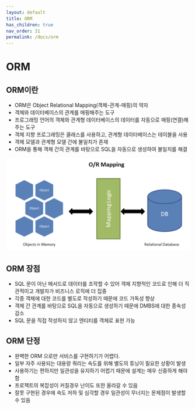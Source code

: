 ```yaml
---
layout: default
title: ORM
has_children: true
nav_order: 31
permalink: /docs/orm
---
```


# ORM


## ORM이란
- ORM은 Object Relational Mapping(객체-관계-매핑)의 약자
- 객체와 데이터베이스의 관계를 매핑해주는 도구
- 프로그래밍 언어의 객체와 관계형 데이터베이스의 데이터를 자동으로 매핑(연결)해주는 도구
- 객체 지향 프로그래밍은 클래스를 사용하고, 관계형 데이터베이스는 테이블을 사용
- 객체 모델과 관계형 모델 간에 불일치가 존재
- ORM을 통해 객체 간의 관계를 바탕으로 SQL을 자동으로 생성하여 불일치를 해결

![orm](../../assets/images/031_orm/orm1.png)


## ORM 장점
- SQL 문이 아닌 메서드로 데이터를 조작할 수 있어 객체 지향적인 코드로 인해 더 직관적이고 개발자가 비즈니스 로직에 더 집중
- 각종 객체에 대한 코드를 별도로 작성하기 때문에 코드 가독성 향상
- 객체 간 관계를 바탕으로 SQL을 자동으로 생성하기 때문에 DMBS에 대한 종속성 감소
- SQL 문을 직접 작성하지 않고 엔티티를 객체로 표현 가능


## ORM 단정
- 완벽한 ORM 으로만 서비스를 구현하기가 어렵다.
- 일부 자주 사용되는 대용량 쿼리는 속도를 위해 별도의 튜닝이 필요한 상황이 발생
- 사용하기는 편하지만 일관성을 유지하기 어렵기 때문에 설계는 매우 신중하게 해야함
- 프로젝트의 복잡성이 커질경우 난이도 또한 올라갈 수 있음
- 잘못 구현된 경우에 속도 저하 및 심각할 경우 일관성이 무너지는 문제점이 발생할 수 있음
